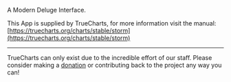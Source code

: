 A Modern Deluge Interface.

This App is supplied by TrueCharts, for more information visit the manual: [https://truecharts.org/charts/stable/storm](https://truecharts.org/charts/stable/storm)

---

TrueCharts can only exist due to the incredible effort of our staff.
Please consider making a [donation](https://truecharts.org/sponsor) or contributing back to the project any way you can!
